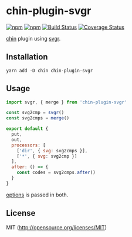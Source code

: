 # chin-plugin-svgr

[![npm](https://img.shields.io/npm/v/chin-plugin-svgr.svg?style=flat-square)](https://www.npmjs.com/package/chin-plugin-svgr)
[![npm](https://img.shields.io/npm/dm/chin-plugin-svgr.svg?style=flat-square)](https://www.npmjs.com/package/chin-plugin-svgr)
[![Build Status](https://img.shields.io/travis/kthjm/chin-plugin-svgr.svg?style=flat-square)](https://travis-ci.org/kthjm/chin-plugin-svgr)
[![Coverage Status](https://img.shields.io/codecov/c/github/kthjm/chin-plugin-svgr.svg?style=flat-square)](https://codecov.io/github/kthjm/chin-plugin-svgr)

[chin](https://github.com/kthjm/chin) plugin using [svgr](https://github.com/smooth-code/svgr/).

## Installation
```shell
yarn add -D chin chin-plugin-svgr
```

## Usage

```js
import svgr, { merge } from 'chin-plugin-svgr'

const svg2cmp = svgr()
const svg2cmps = merge()

export default {
  put,
  out,
  processors: [
    ['dir', { svg: svg2cmps }],
    ['*', { svg: svg2cmp }]
  ],
  after: () => {
    const codes = svg2cmps.after()
  }
}
```

[options](https://github.com/smooth-code/svgr/#options) is passed in both.


## License
MIT (http://opensource.org/licenses/MIT)
